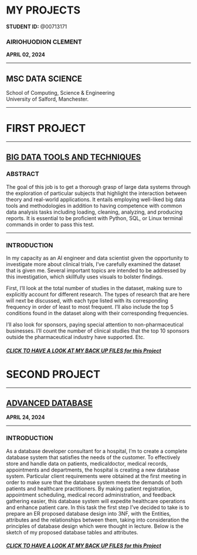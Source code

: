 # MY PROJECTS


**STUDENT ID:** @00713171
### AIRIOHUODION CLEMENT  
**APRIL 02, 2024**

---

## MSC DATA SCIENCE  
School of Computing, Science & Engineering  
University of Salford, Manchester.

---

# FIRST PROJECT

---

## [BIG DATA TOOLS AND TECHNIQUES](https://github.com/Clemobrain/Clem_Portfolio/blob/main/Big%20Data%20And%20Machine%20learning%20Project)

### ABSTRACT  
The goal of this job is to get a thorough grasp of large data systems through the exploration of particular subjects that highlight the interaction between theory and real-world applications. It entails employing well-liked big data tools and methodologies in addition to having competence with common data analysis tasks including loading, cleaning, analyzing, and producing reports. It is essential to be proficient with Python, SQL, or Linux terminal commands in order to pass this test.

---

### INTRODUCTION  
In my capacity as an AI engineer and data scientist given the opportunity to investigate more about clinical trials, I’ve carefully examined the dataset that is given me. Several important topics are intended to be addressed by this investigation, which skillfully uses visuals to bolster findings.  

First, I’ll look at the total number of studies in the dataset, making sure to explicitly account for different research. The types of research that are here will next be discussed, with each type listed with its corresponding frequency in order of least to most frequent. I’ll also include the top 5 conditions found in the dataset along with their corresponding frequencies.  

I’ll also look for sponsors, paying special attention to non-pharmaceutical businesses. I’ll count the number of clinical studies that the top 10 sponsors outside the pharmaceutical industry have supported. Etc.
##### [CLICK TO HAVE A LOOK AT MY BACK UP FILES for this Project](https://github.com/Clemobrain/Clem_Portfolio/blob/main/Big%20Data%20And%20Machine%20learning%20Project)

# SECOND PROJECT

---

## [ADVANCED DATABASE](https://github.com/Clemobrain/Clem_Portfolio/blob/main/Advanced%20DB%20Project)

**APRIL 24, 2024**

---

### INTRODUCTION
As a database developer consultant for a hospital, I’m to create a complete database system that satisfies the needs of the customer. To effectively store and handle data on patients, medicaldoctor, medical records, appointments and departments, the hospital is creating a new database system. Particular client requirements were obtained at the first meeting in order to make sure that the database system meets the demands of both patients and healthcare practitioners. By making patient registration, appointment scheduling, medical record administration, and feedback gathering easier, this database system will expedite healthcare operations and enhance patient care.
In this task the first step I’ve decided to take is to prepare an ER proposed database design into 3NF, with the Entities, attributes and the relationships between them, taking into consideration the principles of database design which were thought in lecture. Below is the sketch of my proposed database tables and attributes.


##### [CLICK TO HAVE A LOOK AT MY BACK UP FILES for this Project](https://github.com/Clemobrain/Clem_Portfolio/blob/main/Advanced%20DB%20Project)

